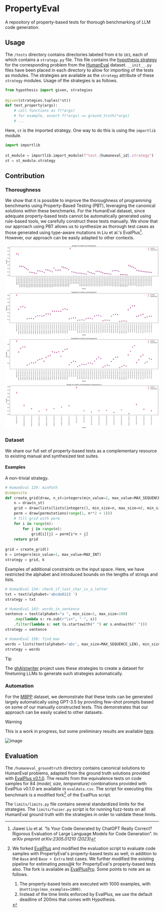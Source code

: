 # PropertyEval
A repository of property-based tests for thorough benchmarking of LLM code generation.

## Usage
The `/tests` directory contains directories labeled from `0` to `163`, each of which contains a `strategy.py` file. This file contains the [hypothesis strategy](https://hypothesis.readthedocs.io/en/latest/index.html) for the corresponding problem from the [HumanEval](https://github.com/openai/human-eval) dataset. `__init__.py` files have been placed in each directory to allow for importing of the tests as modules. The strategies are available as the `strategy` attribute of these `strategy` modules. Usage of the strategies is as follows.

```python
from hypothesis import given, strategies

@given(strategies.tuples(*st))
def test_property(args):
    # call functions as f(*args)
    # for example, assert f(*args) == ground_truth(*args)
    # ...
```

Here, `st` is the imported strategy. One way to do this is using the `importlib` module.

```python
import importlib

st_module = importlib.import_module(f"test.{humaneval_id}.strategy")
st = st_module.strategy
```

## Contribution

### Thoroughness
We show that it is possible to improve the thoroughness of programming benchmarks using Property-Based Testing (PBT), leveraging the canonical solutions within these benchmarks. For the HumanEval dataset, since adequate property-based tests cannot be automatically generated using rule-based tools, we carefully construct these tests manually. We show that our approach using PBT allows us to synthesize as thorough test cases as those generated using type-aware mutations in Liu et al.'s EvalPlus[^2]. However, our approach can be easily adapted to other contexts.

![](https://github.com/mrigankpawagi/PropertyEval/blob/main/reports/pass_1.png)
![](https://github.com/mrigankpawagi/PropertyEval/blob/main/reports/pass_10.png)
![](https://github.com/mrigankpawagi/PropertyEval/blob/main/reports/pass_100.png)
![](https://github.com/mrigankpawagi/PropertyEval/blob/main/reports/pass_1_greedy.png)

### Dataset
We share our full set of property-based tests as a complementary resource to existing manual and synthesized test suites.

#### Examples

A non-trivial strategy.
```python
# HumanEval 129: minPath
@composite
def create_grid(draw, n_st=integers(min_value=2, max_value=MAX_SEQUENCE_LEN)):
    n = draw(n_st)
    grid = draw(lists(lists(integers(), min_size=n, max_size=n), min_size=n, max_size=n))    
    perm = draw(permutations(range(1, n**2 + 1)))
    # fill grid with perm
    for i in range(n):
        for j in range(n):
            grid[i][j] = perm[i*n + j]    
    return grid

grid = create_grid()
k = integers(min_value=1, max_value=MAX_INT)
strategy = grid, k
```

Examples of additional constraints on the input space. Here, we have restricted the alphabet and introduced bounds on the lengths of strings and lists.
```python
# HumanEval 134: check_if_last_char_is_a_letter
txt = text(alphabet='abcde0123 ')
strategy = txt
```
```python
# HumanEval 143: words_in_sentence
sentence = text(alphabet="a ", min_size=1, max_size=100)
    .map(lambda s: re.sub(r"\s+", " ", s))
    .filter(lambda s: not (s.startswith(" ") or s.endswith(" ")))
strategy = sentence
```
```python
# HumanEval 158: find_max
words = lists(text(alphabet='abc', max_size=MAX_SEQUENCE_LEN), min_size=1, max_size=MAX_SEQUENCE_LEN)
strategy = words
```

> [!TIP]
> The [ghAIstwriter](https://github.com/mrigankpawagi/ghAIstwriter) project uses these strategies to create a dataset for finetuning LLMs to generate such strategies automatically.

### Automation
For the [MBPP](https://github.com/google-research/google-research/tree/master/mbpp) dataset, we demonstrate that these tests can be generated largely automatically using GPT-3.5 by providing few-shot prompts based on some of our manually constructed tests. This demonstrates that our approach can be easily scaled to other datasets.

> [!WARNING]  
> This is a work in progress, but some preliminary results are available [here](https://github.com/mrigankpawagi/PropertyEval/tree/main/autogen).

![image](https://github.com/mrigankpawagi/PropertyEval/assets/25179158/f10b9adf-36a9-45e0-a00b-1e89aa0aa077)

## Evaluation
The `/humaneval_groundtruth` directory contains canonical solutions to HumanEval problems, adapted from the ground truth solutions provided with [EvalPlus v0.1.0](https://github.com/evalplus/evalplus/releases/tag/v0.1.0). The results from the equivalence tests on code samples for 84 _(model, size, temperature)_ combinations provided with EvalPlus v0.1.0 are available in `evaldata.csv`. The script for executing this benchmark is a modified fork[^1] of the EvalPlus script. 

The `limits/limits.py` file contains several standardized limits for the strategies. The `limits/fuzzer.py` script is for running fuzz-tests on all HumanEval ground truth with the strategies in order to validate these limits.

[^1]: We forked [EvalPlus](https://github.com/evalplus/evalplus) and modified the evaluation script to evaluate code samples with PropertyEval's property-based tests as well, in addition to the `Base` and `Base + Extra` test cases. We further modified the existing pipeline for estimating _pass@k_ for PropertyEval's property-based tests also. The fork is available as [EvalPlusPro](https://github.com/mrigankpawagi/evalpluspro). Some points to note are as follows.

    1. The property-based tests are executed with 1000 examples, with `@settings(max_examples=1000)`.
    2. Instead of the time limits enforced by EvalPlus, we use the default deadline of 200ms that comes with Hypothesis.

[^2]: Jiawei Liu et al. “Is Your Code Generated by ChatGPT Really Correct? Rigorous Evaluation of Large Language Models for Code Generation”. In: _arXiv preprint arXiv:2305.01210 (2023)_
